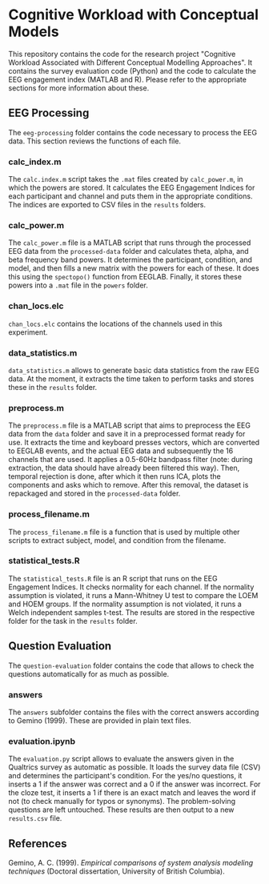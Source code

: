 # Cognitive Workload with Conceptual Models
This repository contains the code for the research project "Cognitive Workload Associated with Different Conceptual Modelling Approaches". It contains the survey evaluation code (Python) and the code to calculate the EEG engagement index (MATLAB and R). Please refer to the appropriate sections for more information about these.

## EEG Processing
The `eeg-processing` folder contains the code necessary to process the EEG data. This section reviews the functions of each file.

### calc_index.m
The `calc.index.m` script takes the `.mat` files created by `calc_power.m`, in which the powers are stored. It calculates the EEG Engagement Indices for each participant and channel and puts them in the appropriate conditions. The indices are exported to CSV files in the `results` folders.

### calc_power.m
The `calc_power.m` file is a MATLAB script that runs through the processed EEG data from the `processed-data` folder and calculates theta, alpha, and beta frequency band powers. It determines the participant, condition, and model, and then fills a new matrix with the powers for each of these. It does this using the `spectopo()` function from EEGLAB. Finally, it stores these powers into a `.mat` file in the `powers` folder.

### chan_locs.elc
`chan_locs.elc` contains the locations of the channels used in this experiment.

### data_statistics.m
`data_statistics.m` allows to generate basic data statistics from the raw EEG data. At the moment, it extracts the time taken to perform tasks and stores these in the `results` folder.

### preprocess.m
The `preprocess.m` file is a MATLAB script that aims to preprocess the EEG data from the `data` folder and save it in a preprocessed format ready for use. It extracts the time and keyboard presses vectors, which are converted to EEGLAB events, and the actual EEG data and subsequently the 16 channels that are used. It applies a 0.5-60Hz bandpass filter (note: during extraction, the data should have already been filtered this way). Then, temporal rejection is done, after which it then runs ICA, plots the components and asks which to remove. After this removal, the dataset is repackaged and stored in the `processed-data` folder.

### process_filename.m
The `process_filename.m` file is a function that is used by multiple other scripts to extract subject, model, and condition from the filename.

### statistical_tests.R
The `statistical_tests.R` file is an R script that runs on the EEG Engagement Indices. It checks normality for each channel. If the normality assumption is violated, it runs a Mann-Whitney U test to compare the LOEM and HOEM groups. If the normality assumption is not violated, it runs a Welch independent samples t-test. The results are stored in the respective folder for the task in the `results` folder.

## Question Evaluation
The `question-evaluation` folder contains the code that allows to check the questions automatically for as much as possible.

### answers
The `answers` subfolder contains the files with the correct answers according to Gemino (1999). These are provided in plain text files.

### evaluation.ipynb
The `evaluation.py` script allows to evaluate the answers given in the Qualtrics survey as automatic as possible. It loads the survey data file (CSV) and determines the participant's condition. For the yes/no questions, it inserts a 1 if the answer was correct and a 0 if the answer was incorrect. For the cloze test, it inserts a 1 if there is an exact match and leaves the word if not (to check manually for typos or synonyms). The problem-solving questions are left untouched. These results are then output to a new `results.csv` file.

## References
Gemino, A. C. (1999). _Empirical comparisons of system analysis modeling techniques_ (Doctoral dissertation, University of British Columbia).
